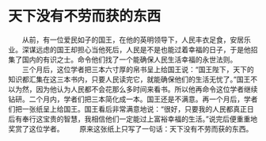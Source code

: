 # 天下没有不劳而获的东西
　　从前，有一位爱民如子的国王，在他的英明领导下，人民丰衣足食，安居乐业。深谋远虑的国王却担心当他死后，人民是不是也能过着幸福的日子，于是他招集了国内的有识之士。命令他们找了一个能确保人民生活幸福的永世法则。 
　　三个月后，这位学者把三本六寸厚的帛书呈上给国王说：“国王陛下，天下的知识都汇集在这三本书内，只要人民读完它，就能确保他们的生活无忧了。”国王不以为然，因为他认为人民都不会花那么多时间来看书。所以他再命令这位学者继续钻研。二个月内，学者们把三本简化成一本。国王还是不满意。再一个月后，学者们把一张纸呈上给国王。国王看后非常满意地说：“很好，只要我的人民都真正日后有奉行这宝贵的智慧，我相信他们一定能过上富裕幸福的生活。”说完后便重重地奖赏了这位学者。 
　　原来这张纸上只写了一句话：天下没有不劳而获的东西。
 